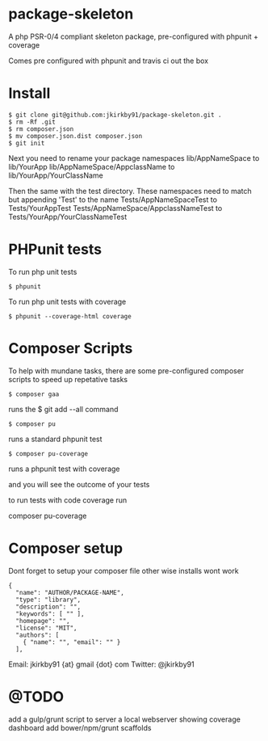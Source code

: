 # package-skeleton

A php PSR-0/4 compliant skeleton package, pre-configured with phpunit + coverage

Comes pre configured with phpunit and travis ci out the box

# Install

    $ git clone git@github.com:jkirkby91/package-skeleton.git .
    $ rm -Rf .git
    $ rm composer.json
    $ mv composer.json.dist composer.json
    $ git init

Next you need to rename your package namespaces
    lib/AppNameSpace to lib/YourApp
    lib/AppNameSpace/AppclassName to lib/YourApp/YourClassName

Then the same with the test directory. These namespaces need to match but appending 'Test' to the name
    Tests/AppNameSpaceTest to Tests/YourAppTest
    Tests/AppNameSpace/AppclassNameTest to Tests/YourApp/YourClassNameTest

# PHPunit tests

To run php unit tests

    $ phpunit

To run php unit tests with coverage

    $ phpunit --coverage-html coverage

# Composer Scripts

To help with mundane tasks, there are some pre-configured composer scripts to speed up repetative tasks

    $ composer gaa
runs the $ git add --all command

    $ composer pu
runs a standard phpunit test

    $ composer pu-coverage
runs a phpunit test with coverage


and you will see the outcome of your tests

to run tests with code coverage run

composer pu-coverage

# Composer setup

Dont forget to setup your composer file other wise installs wont work

    {
      "name": "AUTHOR/PACKAGE-NAME",
      "type": "library",
      "description": "",
      "keywords": [ "" ],
      "homepage": "",
      "license": "MIT",
      "authors": [
        { "name": "", "email": "" }
      ],

Email: jkirkby91 {at} gmail {dot} com
Twitter: @jkirkby91

# @TODO

add a gulp/grunt script to server a local webserver showing coverage dashboard
add bower/npm/grunt scaffolds